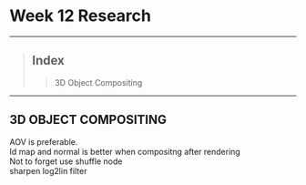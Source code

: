 # Week 12 Research
- - -
> ## Index
>   > 3D Object Compositing   
- - -
## 3D OBJECT COMPOSITING   
AOV is preferable.   
Id map and normal is better when compositng after rendering   
Not to forget use shuffle node   
sharpen log2lin filter   
